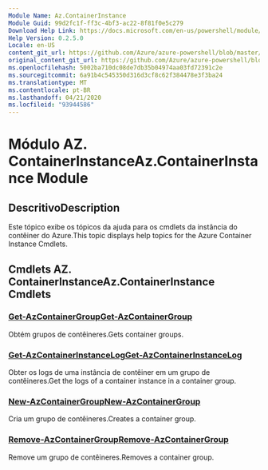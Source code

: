 ```yaml
---
Module Name: Az.ContainerInstance
Module Guid: 99d2fc1f-ff3c-4bf3-ac22-8f81f0e5c279
Download Help Link: https://docs.microsoft.com/en-us/powershell/module/az.containerinstance
Help Version: 0.2.5.0
Locale: en-US
content_git_url: https://github.com/Azure/azure-powershell/blob/master/src/ContainerInstance/ContainerInstance/help/Az.ContainerInstance.md
original_content_git_url: https://github.com/Azure/azure-powershell/blob/master/src/ContainerInstance/ContainerInstance/help/Az.ContainerInstance.md
ms.openlocfilehash: 5002ba710dc08de7db35b04974aa03fd72391c2e
ms.sourcegitcommit: 6a91b4c545350d316d3cf8c62f384478e3f3ba24
ms.translationtype: MT
ms.contentlocale: pt-BR
ms.lasthandoff: 04/21/2020
ms.locfileid: "93944586"
---
```

# <span data-ttu-id="a9808-101">Módulo AZ. ContainerInstance</span><span class="sxs-lookup"><span data-stu-id="a9808-101">Az.ContainerInstance Module</span></span>
## <span data-ttu-id="a9808-102">Descritivo</span><span class="sxs-lookup"><span data-stu-id="a9808-102">Description</span></span>
<span data-ttu-id="a9808-103">Este tópico exibe os tópicos da ajuda para os cmdlets da instância do contêiner do Azure.</span><span class="sxs-lookup"><span data-stu-id="a9808-103">This topic displays help topics for the Azure Container Instance Cmdlets.</span></span>

## <span data-ttu-id="a9808-104">Cmdlets AZ. ContainerInstance</span><span class="sxs-lookup"><span data-stu-id="a9808-104">Az.ContainerInstance Cmdlets</span></span>
### [<span data-ttu-id="a9808-105">Get-AzContainerGroup</span><span class="sxs-lookup"><span data-stu-id="a9808-105">Get-AzContainerGroup</span></span>](Get-AzContainerGroup.md)
<span data-ttu-id="a9808-106">Obtém grupos de contêineres.</span><span class="sxs-lookup"><span data-stu-id="a9808-106">Gets container groups.</span></span>

### [<span data-ttu-id="a9808-107">Get-AzContainerInstanceLog</span><span class="sxs-lookup"><span data-stu-id="a9808-107">Get-AzContainerInstanceLog</span></span>](Get-AzContainerInstanceLog.md)
<span data-ttu-id="a9808-108">Obter os logs de uma instância de contêiner em um grupo de contêineres.</span><span class="sxs-lookup"><span data-stu-id="a9808-108">Get the logs of a container instance in a container group.</span></span>

### [<span data-ttu-id="a9808-109">New-AzContainerGroup</span><span class="sxs-lookup"><span data-stu-id="a9808-109">New-AzContainerGroup</span></span>](New-AzContainerGroup.md)
<span data-ttu-id="a9808-110">Cria um grupo de contêineres.</span><span class="sxs-lookup"><span data-stu-id="a9808-110">Creates a container group.</span></span>

### [<span data-ttu-id="a9808-111">Remove-AzContainerGroup</span><span class="sxs-lookup"><span data-stu-id="a9808-111">Remove-AzContainerGroup</span></span>](Remove-AzContainerGroup.md)
<span data-ttu-id="a9808-112">Remove um grupo de contêineres.</span><span class="sxs-lookup"><span data-stu-id="a9808-112">Removes a container group.</span></span>

